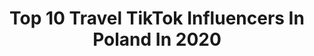 ---
title: Top 10 Travel TikTok Influencers In Poland In 2020
description: >-
  Find top travel TikTok influencers in Poland in 2020. Most popular hashtags: #polska #dc #podr #tiktoktravel.
platform: TikTok
hits: 75
text_top: Discover the most popular TikTok accounts on inBeat.
text_bottom: inBeat aggregates 75 TikTok influencers like this in Poland for you to pitch.
profiles:
  - username: "its.me.to.be"
    fullname: >-
      itsmetobe
    bio: >-
      Agnes. 🇵🇱 Love travel/Photo Good vibes 💜. Enjoy life No hate! Only love! ❤️
    location: "Poland"
    followers: 11400
    engagement: 1878
    commentsToLikes: 0.077861
    id: ckbabt75q4cqe0j23y9tk2w2a
    verified: false
    hashtags: "#halloween, #jimin, #bts, #kpop"
  - username: "johnny_music"
    fullname: >-
      Jonatan Chmielewski
    bio: >-
      📸 ZAPRASZAM NA IG: @miyo_johny 🎹 Music /🌴Travels
    location: "Poland"
    followers: 64500
    engagement: 1584
    commentsToLikes: 0.011527
    id: ck8f8uz883lea0j788cl3iemb
    verified: false
    hashtags: "#ableton, #producer, #music, #remix"
  - username: "samaprzezswiat"
    fullname: >-
      Sama przez świat
    bio: >-
      Landscape Photographer. Nomad, fulltime traveler 📍69 📸instagram:samaprzezswiat
    location: "Poland"
    followers: 32300
    engagement: 817
    commentsToLikes: 0.026571
    id: ck8135xcx01yl0j78l1oq0ed3
    verified: true
    hashtags: "#kobietydoobiektyw, #tiktoktravel, #podr, #wakacje2020"
  - username: "martynasoul"
    fullname: >-
      Martyna Soul
    bio: >-
      Martyna Soul Travel | Outdoor Ig @martynasoul 📧 martynasoul@gmail.com 📍Poland
    location: "Poland"
    followers: 8309
    engagement: 717
    commentsToLikes: 0.031818
    id: ck80oectsh9ix0j78kzineveo
    verified: true
    hashtags: "#dark, #tatry, #tiktokpolska, #dc"
  - username: "bykovayana11"
    fullname: >-
      Yana Bykova
    bio: >-
      Travel videos 🧡
    location: "Poland"
    followers: 4084
    engagement: 873
    commentsToLikes: 0.024184
    id: ckce0tui8hxik0j23kdnd0xxf
    verified: false
    hashtags: "#sea, #italy, #erasmus, #poland"
  - username: "monikasoporowska"
    fullname: >-
      Monika Soporowska
    bio: >-
      fanciful 🦄 vegetarian 🌱 aperol lover 🍸 book addicted 📚 travel enthusias 🌍
    location: "Poland"
    followers: 5023
    engagement: 384
    commentsToLikes: 0.038205
    id: ckaurd66dwggu0j238cwhsz7v
    verified: false
    hashtags: "#fyp, #comedy, #dlaciebie, #italianboy"
  - username: "bienvoyager"
    fullname: >-
      Bienvoyager
    bio: >-
      🇫🇷 🇵🇱 guy | ❤ #travel #mountains Insta|Ytube : BienVoyager
    location: "Poland"
    followers: 5692
    engagement: 742
    commentsToLikes: 0.052915
    id: ck83z3km4xeh40j78gdxhr6jn
    verified: false
    hashtags: "#maurice, #ete, #montagne, #vacances"
  - username: "magdasteczkowska"
    fullname: >-
      magdasteczkowska
    bio: >-
      🎤Singer 🌏Traveller 👨‍👩‍👧‍👦Mom ⭐instagram: @magdasteczkowska
    location: "Poland"
    followers: 47400
    engagement: 823
    commentsToLikes: 0.026735
    id: ck9ey68equijm0j780ie42ag4
    verified: true
    hashtags: "#cojestgrane, #trend, #autumn, #duet"
  - username: "balaczka"
    fullname: >-
      Insta Balaczka zapraszam:)
    bio: >-
      Travel Lifestyle Instagram: @balaczka (145k) Mail: balaczka.blog@gmail.com
    location: "Poland"
    followers: 11900
    engagement: 499
    commentsToLikes: 0.053896
    id: ckavafibdhygf0j23ncus7ipc
    verified: false
    hashtags: "#halloween2020, #magicznes, #ohno, #strasznehistorie"
  - username: "fingers_crossed_travels"
    fullname: >-
      Fingerscrossedtravel
    bio: >-
      Robię podróże✈️🏝 Zapraszam na IG Fingers_crossed_travels 🤞 Alfabet Świata🎥🌍
    location: "Poland"
    followers: 7666
    engagement: 507
    commentsToLikes: 0.041537
    id: ckb0sp2vyi8iw0j23v0sfu6eh
    verified: false
    hashtags: "#pytaniedo, #polskiememy, #krosno, #dlawas"
---